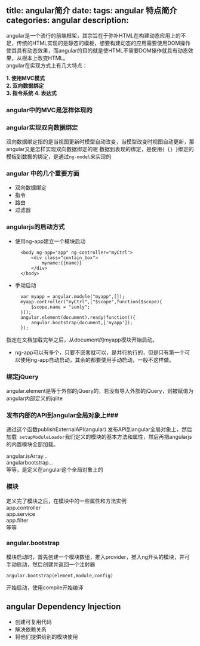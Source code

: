 title: angular简介
date: 
tags: angular 特点简介
categories: angular
description:
---
angular是一个流行的前端框架，其宗旨在于弥补HTML在构建动态应用上的不足，传统的HTML实现的是静态的模板，想要构建动态的应用需要使用DOM操作使其具有动态效果，而angular的目的就是使HTML不需要DOM操作就具有动态效果，从根本上改变HTML。   
angular在实现方式上有几大特点：  
   
**1. 使用MVC模式**   
**2. 双向数据绑定**    
**3. 指令系统**
**4. 表达式**
### angular中的MVC是怎样体现的 ###

### angular实现双向数据绑定 ###
双向数据绑定指的是当视图更新时模型自动改变，当模型改变时视图自动更新，那angular又是怎样实现双向数据绑定的呢
数据到表现的绑定，是使用`{ {} }`绑定的
模板到数据的绑定，是通过`ng-model`来实现的

### angular 中的几个重要方面 ###

- 双向数据绑定
- 指令
- 路由
- 过滤器

### angularjs的启动方式 ###

- 使用ng-app建立一个模块启动

	    <body ng-app="app" ng-controller="myCtrl">
			<div class="contain_box">
				myname:{{name}}
			</div>
		</body>
- 手动启动

		var myapp = angular.module("myapp",[]);
		myapp.controller("myCtrl",["$scope",function($scope){
			$scope.name = "sunly";
		}]);
		angular.element(document).ready(function(){
			angular.bootstrap(document,['myapp']);
		});

指定在文档加载完毕之后，从document的myapp模块开始启动。   

- ng-app可以有多个，只要不嵌套就可以，是并行执行的，但是只有第一个可以使用ng-app自动启动，其余的都要使用手动启动，一般不这样做。 

### 绑定jQuery ###
angular.element是等于外部的jQuery的，若没有导入外部的jQuery，则被赋值为angular内部定义的jqlite
### 发布内部的API到angular全局对象上###
 通过这个函数publishExternalAPI(angular) 发布API到angular全局对象上，然后加载` setupModuleLoader`我们定义的模块的基本方法和属性，然后再把angularjs的内置模块全部加载。
   
angular.isArray...    
angularbootstrap...    
等等，是定义在angular这个全局对象上的

### 模块 ###
定义完了模块之后，在模块中的一些属性和方法实例   
app.controller    
app.service    
app.filter   
等等  

### angular.bootstrap ###
模块启动时，首先创建一个模块数组，推入provider，推入ng开头的模块，并可手动启动，然后创建并返回一个注射器

    angular.bootstrap(element,module,config)
开始启动，使用compile开始编译





## angular Dependency Injection ##

- 创建可复用代码
- 解决依赖关系
- 将他们提供给别的模块使用
























